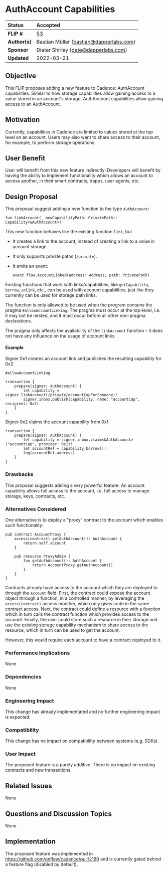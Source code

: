 # AuthAccount Capabilities

| Status        | Accepted                                             |
:-------------- |:---------------------------------------------------- |
| **FLIP #**    | [53](https://github.com/onflow/flips/pull/53)        |
| **Author(s)** | Bastian Müller (bastian@dapperlabs.com)              |
| **Sponsor**   | Dieter Shirley (dete@dapperlabs.com)                 |
| **Updated**   | 2022-03-21                                           |

## Objective

This FLIP proposes adding a new feature to Cadence: AuthAccount capabilities.
Similar to how storage capabilities allow gaining access to a value stored in an account's storage,
AuthAccount capabilities allow gaining access to an AuthAccount.

## Motivation

Currently, capabilities in Cadence are limited to values stored at the top level on an account.
Users may also want to share access to their account, for example, to perform storage operations.

## User Benefit

User will benefit from this new feature indirectly:
Developers will benefit by having the ability to implement functionality which allows an account to access another,
in their smart contracts, dapps, user agents, etc.

## Design Proposal

This proposal suggest adding a new function to the type `AuthAccount`:

```cadence
fun linkAccount(_ newCapabilityPath: PrivatePath): Capability<&AuthAccount>?
```

This new function behaves like the existing function `link`, but

- It creates a link to the account, instead of creating a link to a value in account storage.
- It only supports private paths (`/private`).
- It emits an event:

  ```cadence
  event flow.AccountLinked(address: Address, path: PrivatePath)
  ```

Existing functions that work with links/capabilities, like `getCapability`, `borrow`, `unlink`, etc., can be used with account capabilities,
just like they currently can be used for storage path links.

The function is only allowed to be used when the program contains the pragma `#allowAccountLinking`.
The pragma must occur at the top-level, i.e. it may not be nested, and it must occur before all other non-pragma declarations.

The pragma only affects the availability of the `linkAccount` function – it does not have any influence on the usage of account links.

#### Example

Signer 0x1 creates an account link and publishes the resulting capability for 0x2:

```cadence
#allowAccountLinking

transaction {
    prepare(signer: AuthAccount) {
        let capability = signer.linkAccount(/private/accountCapForSomeone)!
        signer.inbox.publish(capability, name: "accountCap", recipient: 0x2)
    }
}
```

Signer 0x2 claims the account capability from 0x1:

```cadence
transaction {
    prepare(signer: AuthAccount) {
        let capability = signer.inbox.claim<&AuthAccount>("accountCap", provider: 0x1)!
        let accountRef = capability.borrow()!
        log(accountRef.address)
    }
}
```

### Drawbacks

This proposal suggests adding a very powerful feature: An account capability allows full access to the account,
i.e. full access to manage storage, keys, contracts, etc.

### Alternatives Considered

One alternative is to deploy a "proxy" contract to the account which enables such functionality:

```cadence
pub contract AccountProxy {
    access(contract) getAuthAccount(): AuthAccount {
        return self.account
    }

    pub resource ProxyAdmin {
        fun getAuthAccount(): AuthAccount {
            return AccountProxy.getAuthAccount()
        }
    }
}
```

Contracts already have access to the account which they are deployed to through the `account` field.
First, the contract could expose the account object through a function, in a controlled manner,
by leveraging the `access(contract)` access modifier, which only gives code in the same contract access.
Next, the contract could define a resource with a function which in turn calls the contract function which provides access to the account.
Finally, the user could store such a resource in their storage and use the existing storage capability mechanism to share access to the resource,
which in turn can be used to get the account.

However, this would require each account to have a contract deployed to it.

### Performance Implications

None

### Dependencies

None

### Engineering Impact

This change has already implementated and no further engineering impact is expected.

### Compatibility

This change has no impact on compatibility between systems (e.g. SDKs).

### User Impact

The proposed feature is a purely additive.
There is no impact on existing contracts and new transactions.

## Related Issues

None

## Questions and Discussion Topics

None

## Implementation

The proposed feature was implemented in https://github.com/onflow/cadence/pull/2160 and is currently gated behind a feature flag (disabled by default).
